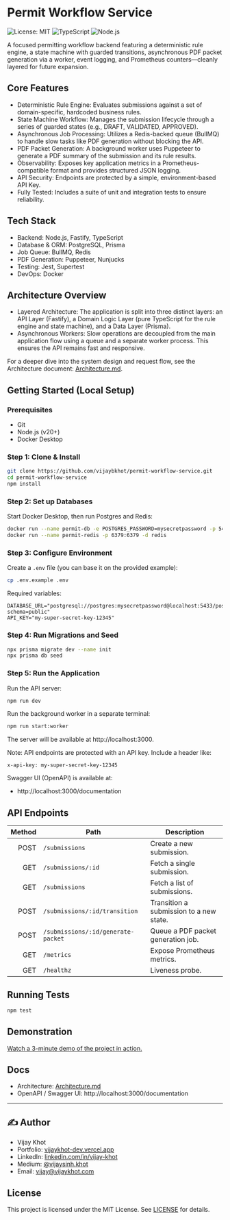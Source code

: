 # Permit Workflow Service

![License: MIT](https://img.shields.io/badge/License-MIT-yellow.svg)
![TypeScript](https://img.shields.io/badge/typescript-%23007ACC.svg?style=for-the-badge&logo=typescript&logoColor=white)
![Node.js](https://img.shields.io/badge/node.js-6DA55F?style=for-the-badge&logo=node.js&logoColor=white)

A focused permitting workflow backend featuring a deterministic rule engine, a state machine with guarded transitions, asynchronous PDF packet generation via a worker, event logging, and Prometheus counters—cleanly layered for future expansion.

## Core Features

- Deterministic Rule Engine: Evaluates submissions against a set of domain-specific, hardcoded business rules.
- State Machine Workflow: Manages the submission lifecycle through a series of guarded states (e.g., DRAFT, VALIDATED, APPROVED).
- Asynchronous Job Processing: Utilizes a Redis-backed queue (BullMQ) to handle slow tasks like PDF generation without blocking the API.
- PDF Packet Generation: A background worker uses Puppeteer to generate a PDF summary of the submission and its rule results.
- Observability: Exposes key application metrics in a Prometheus-compatible format and provides structured JSON logging.
- API Security: Endpoints are protected by a simple, environment-based API Key.
- Fully Tested: Includes a suite of unit and integration tests to ensure reliability.

## Tech Stack

- Backend: Node.js, Fastify, TypeScript
- Database & ORM: PostgreSQL, Prisma
- Job Queue: BullMQ, Redis
- PDF Generation: Puppeteer, Nunjucks
- Testing: Jest, Supertest
- DevOps: Docker

## Architecture Overview

- Layered Architecture: The application is split into three distinct layers: an API Layer (Fastify), a Domain Logic Layer (pure TypeScript for the rule engine and state machine), and a Data Layer (Prisma).
- Asynchronous Workers: Slow operations are decoupled from the main application flow using a queue and a separate worker process. This ensures the API remains fast and responsive.

For a deeper dive into the system design and request flow, see the Architecture document: [Architecture.md](./Architecture.md).



## Getting Started (Local Setup)

### Prerequisites

- Git
- Node.js (v20+)
- Docker Desktop

### Step 1: Clone & Install

```bash
git clone https://github.com/vijaybkhot/permit-workflow-service.git
cd permit-workflow-service
npm install
```

### Step 2: Set up Databases

Start Docker Desktop, then run Postgres and Redis:

```bash
docker run --name permit-db -e POSTGRES_PASSWORD=mysecretpassword -p 5433:5432 -d postgres
docker run --name permit-redis -p 6379:6379 -d redis
```

### Step 3: Configure Environment

Create a `.env` file (you can base it on the provided example):

```bash
cp .env.example .env
```

Required variables:

```env
DATABASE_URL="postgresql://postgres:mysecretpassword@localhost:5433/postgres?schema=public"
API_KEY="my-super-secret-key-12345"
```

### Step 4: Run Migrations and Seed

```bash
npx prisma migrate dev --name init
npx prisma db seed
```

### Step 5: Run the Application

Run the API server:

```bash
npm run dev
```

Run the background worker in a separate terminal:

```bash
npm run start:worker
```

The server will be available at http://localhost:3000.

Note: API endpoints are protected with an API key. Include a header like:

```
x-api-key: my-super-secret-key-12345
```

Swagger UI (OpenAPI) is available at:

- http://localhost:3000/documentation

## API Endpoints

| Method | Path                               | Description                             |
| -----: | ---------------------------------- | --------------------------------------- |
|   POST | `/submissions`                     | Create a new submission.                |
|    GET | `/submissions/:id`                 | Fetch a single submission.              |
|    GET | `/submissions`                     | Fetch a list of submissions.            |
|   POST | `/submissions/:id/transition`      | Transition a submission to a new state. |
|   POST | `/submissions/:id/generate-packet` | Queue a PDF packet generation job.      |
|    GET | `/metrics`                         | Expose Prometheus metrics.              |
|    GET | `/healthz`                         | Liveness probe.                         |

## Running Tests

```bash
npm test
```

## Demonstration

[Watch a 3-minute demo of the project in action.](https://www.loom.com/link-to-your-video)

## Docs

- Architecture: [Architecture.md](./Architecture.md)
- OpenAPI / Swagger UI: http://localhost:3000/documentation

---

## ✍️ Author

- Vijay Khot
- Portfolio: [vijaykhot-dev.vercel.app](https://vijaykhot-dev.vercel.app/)
- LinkedIn: [linkedin.com/in/vijay-khot](https://www.linkedin.com/in/vijay-khot/)
- Medium: [@vijaysinh.khot](https://medium.com/@vijaysinh.khot)
- Email: vijay@vijaykhot.com

## License

This project is licensed under the MIT License. See [LICENSE](./LICENSE) for details.
